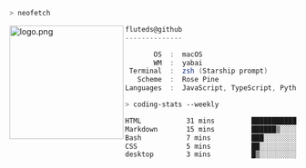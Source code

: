 ```zsh
> neofetch
```

<!--img align="left" src="https://github.com/fluteds.png" alt="logo.png" width="200"/>-->
<img align="left" src="https://external-content.duckduckgo.com/iu/?u=https%3A%2F%2F78.media.tumblr.com%2F975fca5f82161b190efdcaa05ffbd4ec%2Ftumblr_p6q6m9TJF01x3p3jmo1_500.png&f=1&nofb=1" alt="logo.png" width="200"/>

```csharp
fluteds@github
--------------

       OS  :  macOS
       WM  :  yabai
 Terminal  :  zsh (Starship prompt)  
   Scheme  :  Rose Pine  
Languages  :  JavaScript, TypeScript, Python, HTML, CSS  

```

```zsh
> coding-stats --weekly
```

<!--START_SECTION:waka-->

```txt
HTML           31 mins         ████████████▒░░░░░░░░░░░░   49.13 %
Markdown       15 mins         ██████▒░░░░░░░░░░░░░░░░░░   24.76 %
Bash           7 mins          ███░░░░░░░░░░░░░░░░░░░░░░   11.94 %
CSS            5 mins          ██░░░░░░░░░░░░░░░░░░░░░░░   08.53 %
desktop        3 mins          █▒░░░░░░░░░░░░░░░░░░░░░░░   04.78 %
```

<!--END_SECTION:waka-->
